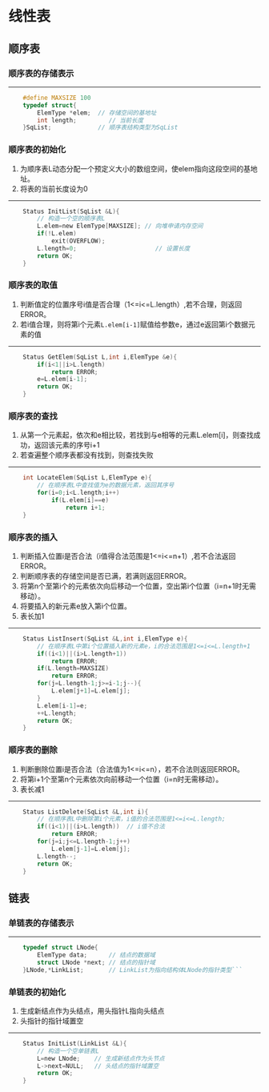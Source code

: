 # 线性表

## 顺序表

### 顺序表的存储表示

---

```c
    #define MAXSIZE 100
    typedef struct{
        ElemType *elem;  // 存储空间的基地址 
        int length;         // 当前长度 
    }SqList;             // 顺序表结构类型为SqList 
```

### 顺序表的初始化

1. 为顺序表L动态分配一个预定义大小的数组空间，使elem指向这段空间的基地址。
2. 将表的当前长度设为0  

---

```c
    Status InitList(SqList &L){
        // 构造一个空的顺序表L
        L.elem=new ElemType[MAXSIZE]; // 向堆申请内存空间 
        if(!L.elem)
            exit(OVERFLOW);
        L.length=0;                      // 设置长度
        return OK;
    }
```

### 顺序表的取值

1. 判断值定的位置序号i值是否合理（1<=i<=L.length）,若不合理，则返回ERROR。
2. 若i值合理，则将第i个元素`L.elem[i-1]`赋值给参数e，通过e返回第i个数据元素的值

---

```c
    Status GetElem(SqList L,int i,ElemType &e){
        if(i<1||i>L.length)
            return ERROR;
        e=L.elem[i-1];
        return OK;
    }
```

### 顺序表的查找

1. 从第一个元素起，依次和e相比较，若找到与e相等的元素L.elem[i]，则查找成功，返回该元素的序号i+1
2. 若查遍整个顺序表都没有找到，则查找失败

---

```c
    int LocateElem(SqList L,ElemType e){
        // 在顺序表L中查找值为e的数据元素，返回其序号
        for(i=0;i<L.length;i++)
            if(L.elem[i]==e)
                return i+1;
    }
```

### 顺序表的插入

1. 判断插入位置i是否合法（i值得合法范围是1<=i<=n+1）,若不合法返回ERROR。
2. 判断顺序表的存储空间是否已满，若满则返回ERROR。
3. 将第n个至第i个的元素依次向后移动一个位置，空出第i个位置（i=n+1时无需移动）。
4. 将要插入的新元素e放入第i个位置。
5. 表长加1

---

```c
    Status ListInsert(SqList &L,int i,ElemType e){
        // 在顺序表L中第i个位置插入新的元素e，i的合法范围是1<=i<=L.length+1
        if((i<1)||(i>L.length+1))
            return ERROR;
        if(L.length=MAXSIZE)
            return ERROR;
        for(j=L.length-1;j>=i-1;j--){
            L.elem[j+1]=L.elem[j];
        }
        L.elem[i-1]=e;
        ++L.length;
        return OK;
    }
```

### 顺序表的删除

1. 判断删除位置i是否合法（合法值为1<=i<=n），若不合法则返回ERROR。
2. 将第i+1个至第n个元素依次向前移动一个位置（i=n时无需移动）。
3. 表长减1

---

```c
    Status ListDelete(SqList &L,int i){
        // 在顺序表L中删除第i个元素，i值的合法范围是1<=i<=L.length;
        if((i<1)||(i>L.length))  // i值不合法
            return ERROR;
        for(j=i;j<=L.length-1;j++)
            L.elem[j-1]=L.elem[j];
        L.length--;
        return OK;
    }
```

## 链表

### 单链表的存储表示

---

```c
    typedef struct LNode{
        ElemType data;      // 结点的数据域
        struct LNode *next; // 结点的指针域
    }LNode,*LinkList;       // LinkList为指向结构体LNode的指针类型```
```

### 单链表的初始化

1. 生成新结点作为头结点，用头指针L指向头结点
2. 头指针的指针域置空

---

```c
    Status InitList(LinkList &L){
        // 构造一个空单链表L
        L=new LNode;    // 生成新结点作为头节点
        L->next=NULL;   // 头结点的指针域置空
        return OK;
    }
```
